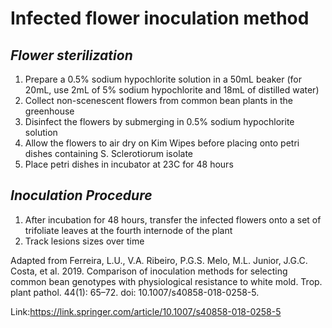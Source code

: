 # Infected flower inoculation method
## _Flower sterilization_ 
1. Prepare a 0.5% sodium hypochlorite solution in a 50mL beaker (for 20mL, use 2mL of 5% sodium hypochlorite and 18mL of distilled water)
1. Collect non-scenescent flowers from common bean plants in the greenhouse 
1. Disinfect the flowers by submerging in 0.5% sodium hypochlorite solution
1. Allow the flowers to air dry on Kim Wipes before placing onto petri dishes containing S. Sclerotiorum isolate
1. Place petri dishes in incubator at 23C for 48 hours

## _Inoculation Procedure_
1. After incubation for 48 hours, transfer the infected flowers onto a set of trifoliate leaves at the fourth internode of the plant 
1. Track lesions sizes over time

Adapted from Ferreira, L.U., V.A. Ribeiro, P.G.S. Melo, M.L. Junior, J.G.C. Costa, et al. 2019. Comparison of inoculation methods for selecting common bean genotypes with physiological resistance to white mold. Trop. plant pathol. 44(1): 65–72. doi: 10.1007/s40858-018-0258-5.

Link:https://link.springer.com/article/10.1007/s40858-018-0258-5
